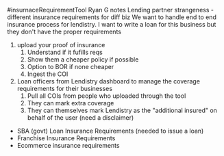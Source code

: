 
#insurnaceRequirementTool
Ryan G notes
Lending partner strangeness - different insurance requirements for diff biz
We want to handle end to end insurance process for lendistry.
I want to write a loan for this business but they don't have the proper requirements
1. upload your proof of insurance
	1. Understand if it fufills reqs
	2. Show them a cheaper policy if possible
	3. Option to BOR if none cheaper
	4. Ingest the COI 
2. Loan officers from Lendistry dashboard to manage the coverage requirements for their businesses
	1. Pull all COIs from people who uploaded through the tool
	2. They can mark extra coverage 
	3. They can themselves mark Lendistry as the "additional insured" on behalf of the user (need a disclaimer)
- SBA (govt) Loan Insurance Requirements (needed to issue a loan)
- Franchise Insurance Requirements
- Ecommerce insurance requirements